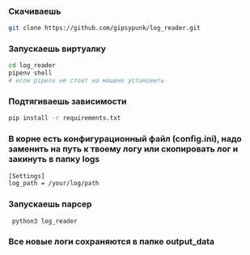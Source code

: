 ###  Скачиваешь 
```bash
git clone https://github.com/gipsypunk/log_reader.git
```

### Запускаешь виртуалку
```bash
cd log_reader
pipenv shell 
# если pipenv не стоит на машине установить
```

### Подтягиваешь зависимости
```bash
pip install -r requirements.txt
```

### В корне есть конфигурационный файл (config.ini), надо заменить на путь к твоему логу или скопировать лог и закинуть в папку logs
```bash
[Settings]
log_path = /your/log/path
```

### Запускаешь парсер 
```bash
 python3 log_reader
```

### Все новые логи сохраняются в папке output_data


